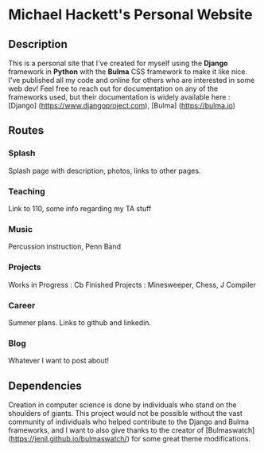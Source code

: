 # Michael Hackett's Personal Website

## Description

This is a personal site that I've created for myself using the **Django** framework in **Python** with the **Bulma** CSS framework to make it like nice. I've published all my code and online for others who are interested in some web dev! Feel free to reach out for documentation on any of the frameworks used, but their documentation is widely available here : [Django] (<https://www.djangoproject.com>), [Bulma] (<https://bulma.io>)

## Routes

### Splash

Splash page with description, photos, links to other pages.

### Teaching

Link to 110, some info regarding my TA stuff

### Music

Percussion instruction, Penn Band

### Projects

Works in Progress : Cb
Finished Projects : Minesweeper, Chess, J Compiler

### Career

Summer plans. Links to github and linkedin.

### Blog

Whatever I want to post about!

## Dependencies

Creation in computer science is done by individuals who stand on the shoulders of giants. This project would not be possible without the vast community of individuals who helped contribute to the Django and Bulma frameworks, and I want to also give thanks to the creator of [Bulmaswatch] (<https://jenil.github.io/bulmaswatch/>) for some great theme modifications.
